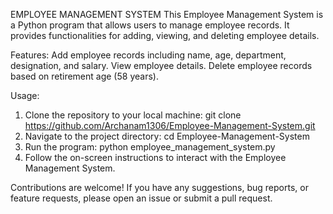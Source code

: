EMPLOYEE MANAGEMENT SYSTEM
  This Employee Management System is a Python program that allows users to manage employee records.
  It provides functionalities for adding, viewing, and deleting employee details.

Features:
  Add employee records including name, age, department, designation, and salary.
  View employee details.
  Delete employee records based on retirement age (58 years).

Usage:
 1) Clone the repository to your local machine:
     git clone https://github.com/Archanam1306/Employee-Management-System.git
 2) Navigate to the project directory:
     cd Employee-Management-System
 3) Run the program:
     python employee_management_system.py
 4) Follow the on-screen instructions to interact with the Employee Management System.

    
Contributions are welcome! If you have any suggestions, bug reports, or feature requests, please open an issue or submit a pull request.

  
